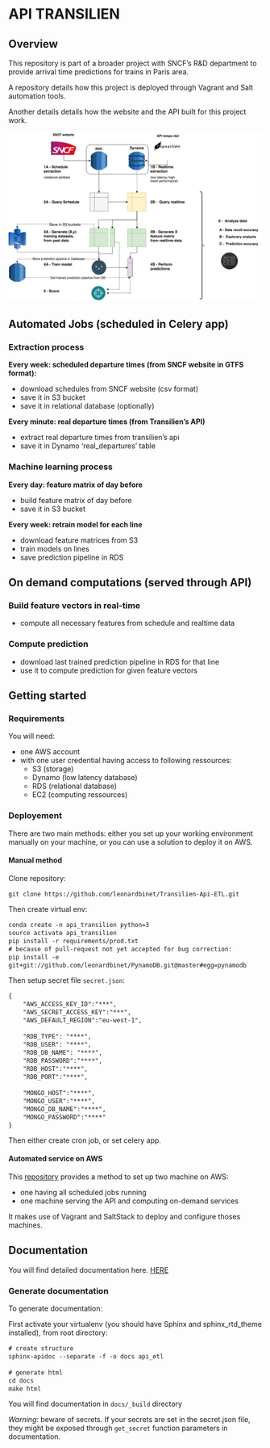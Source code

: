 # API TRANSILIEN

## Overview

This repository is part of a broader project with SNCF’s R&D department to provide arrival time predictions for trains in Paris area.

A repository details how this project is deployed through Vagrant and Salt automation tools.

Another details details how the website and the API built for this project work.

 
![overview](ressources/Overview.png)


## Automated Jobs (scheduled in Celery app)

### Extraction process
**Every week: scheduled departure times (from SNCF website in GTFS format):**

- download schedules from SNCF website (csv format)
- save it in S3 bucket
- save it in relational database (optionally)

**Every minute: real departure times (from Transilien’s API)**

- extract real departure times from transilien’s api
- save it in Dynamo ‘real_departures’ table

### Machine learning process

**Every day: feature matrix of day before**
- build feature matrix of day before
- save it in S3 bucket

**Every week: retrain model for each line**
- download feature matrices from S3
- train models on lines
- save prediction pipeline in RDS

## On demand computations (served through API)

### Build feature vectors in real-time
- compute all necessary features from schedule and realtime data

### Compute prediction
- download last trained prediction pipeline in RDS for that line
- use it to compute prediction for given feature vectors



## Getting started

### Requirements

You will need:
- one AWS account
- with one user credential having access to following ressources:
    - S3 (storage)
    - Dynamo (low latency database)
    - RDS (relational database)
    - EC2 (computing ressources)

### Deployement
There are two main methods: either you set up your working environment manually on your machine, or you can
use a solution to deploy it on AWS.

#### Manual method

Clone repository:
```
git clone https://github.com/leonardbinet/Transilien-Api-ETL.git
```

Then create virtual env:
```
conda create -n api_transilien python=3
source activate api_transilien
pip install -r requirements/prod.txt
# because of pull-request not yet accepted for bug correction:
pip install -e git+git://github.com/leonardbinet/PynamoDB.git@master#egg=pynamodb
```

Then setup secret file `secret.json`:
```
{
    "AWS_ACCESS_KEY_ID":"***",
    "AWS_SECRET_ACCESS_KEY":"***",
    "AWS_DEFAULT_REGION":"eu-west-1",

    "RDB_TYPE": "****",
    "RDB_USER": "****",
    "RDB_DB_NAME": "****",
    "RDB_PASSWORD":"****",
    "RDB_HOST":"****",
    "RDB_PORT":"****",

    "MONGO_HOST":"****",
    "MONGO_USER":"****",
    "MONGO_DB_NAME":"****",
    "MONGO_PASSWORD":"****"
}
```

Then either create cron job, or set celery app.

#### Automated service on AWS

This [repository](https://github.com/leonardbinet/Salt-Vagrant-master-mode) provides a method to set up two machine on AWS:
  - one having all scheduled jobs running
  - one machine serving the API and computing on-demand services 

It makes use of Vagrant and SaltStack to deploy and configure thoses machines.

## Documentation

You will find detailed documentation here.
[HERE](https://leonardbinet.github.io/)

### Generate documentation
To generate documentation:

First activate your virtualenv (you should have Sphinx and sphinx_rtd_theme installed), from root directory:
```
# create structure
sphinx-apidoc --separate -f -o docs api_etl

# generate html
cd docs
make html
```
You will find documentation in `docs/_build` directory

*Warning*: beware of secrets. If your secrets are set in the secret.json file, they might be exposed through `get_secret` function parameters in documentation.
